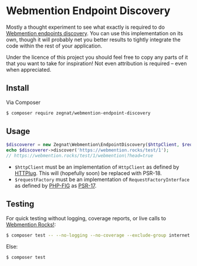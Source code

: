 # Webmention Endpoint Discovery

Mostly a thought experiment to see what exactly is required to do [Webmention endpoints discovery](https://webmention.net/draft/#sender-discovers-receiver-webmention-endpoint). You can use this implementation on its own, though it will probably net you better results to tightly integrate the code within the rest of your application.

Under the licence of this project you should feel free to copy any parts of it that you want to take for inspiration! Not even attribution is required – even when appreciated.

## Install

Via Composer

``` bash
$ composer require zegnat/webmention-endpoint-discovery
```

## Usage

``` php
$discoverer = new Zegnat\Webmention\EndpointDiscovery($httpClient, $requestFactory);
echo $discoverer->discover('https://webmention.rocks/test/1');
// https://webmention.rocks/test/1/webmention\?head=true
```

* `$httpClient` must be an implementation of `HttpClient` as defined by [HTTPlug](http://httplug.io/). This will (hopefully soon) be replaced with PSR-18.
* `$requestFactory` must be an implementation of `RequestFactoryInterface` as defined by [PHP-FIG](https://www.php-fig.org/) as [PSR-17](https://www.php-fig.org/psr/psr-17/).

## Testing

For quick testing without logging, coverage reports, or live calls to [Webmention Rocks!](https://webmention.rocks/):

``` bash
$ composer test -- --no-logging --no-coverage --exclude-group internet
```

Else:

``` bash
$ composer test
```
